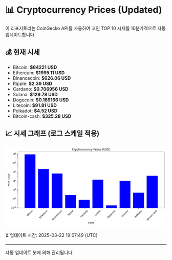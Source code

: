 
# 📊 Cryptocurrency Prices (Updated)

이 리포지토리는 CoinGecko API를 사용하여 코인 TOP 10 시세를 10분가격으로 자동 업데이트합니다.

## 💰 현재 시세
- Bitcoin: **$84221 USD**
- Ethereum: **$1995.11 USD**
- Binancecoin: **$626.06 USD**
- Ripple: **$2.39 USD**
- Cardano: **$0.706956 USD**
- Solana: **$129.78 USD**
- Dogecoin: **$0.169166 USD**
- Litecoin: **$91.81 USD**
- Polkadot: **$4.52 USD**
- Bitcoin-cash: **$325.28 USD**

## 📈 시세 그래프 (로그 스케일 적용)
![Crypto Prices](crypto_prices.png)

⏳ 업데이트 시간: 2025-03-22 19:07:49 (UTC)

---
자동 업데이트 봇에 의해 관리됩니다.
